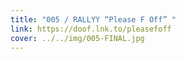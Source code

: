 ```yaml
---
title: "005 / RALLYY “Please F Off” "
link: https://doof.lnk.to/pleasefoff
cover: ../../img/005-FINAL.jpg
---
```

